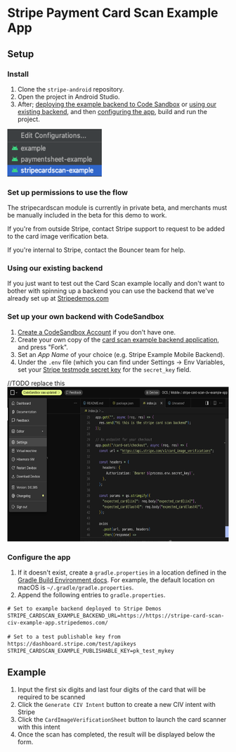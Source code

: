 # Stripe Payment Card Scan Example App

## Setup

### Install
1. Clone the `stripe-android` repository.
2. Open the project in Android Studio.
3. After; [deploying the example backend to Code Sandbox](#set-up-your-own-backend-with-codesandbox) or [using our existing backend](#using-our-existing-backend), and then [configuring the app](#configure-the-app), build and run the project.

<img width="215" height="108" src="https://raw.githubusercontent.com/stripe/stripe-android/master/stripecardscan-example/images/run_project.png" />

### Set up permissions to use the flow
The stripecardscan module is currently in private beta, and merchants must be manually included in the beta for this demo to work.

If you're from outside Stripe, contact Stripe support to request to be added to the card image verification beta.

If you're internal to Stripe, contact the Bouncer team for help.

### Using our existing backend
If you just want to test out the Card Scan example locally and don't want to bother with spinning up a backend you can use the backend that we've already set up at [Stripedemos.com](https://https://stripe-card-scan-civ-example-app.stripedemos.com/)

### Set up your own backend with CodeSandbox
1. [Create a CodeSandbox Account](https://codesandbox.io/signin) if you don't have one.
2. Create your own copy of the [card scan example backend application](https://codesandbox.io/p/devbox/stripe-card-scan-civ-example-app-d7sjq9/),
   and press "Fork". 
3. Set an _App Name_ of your choice (e.g. Stripe Example Mobile Backend).
4. Under the `.env` file (which you can find under Settings -> Env Variables, set your [Stripe testmode secret key](https://dashboard.stripe.com/test/apikeys)
   for the `secret_key` field.

//TODO replace this
<img width="700" height="351" src="https://raw.githubusercontent.com/stripe/stripe-android/master/stripecardscan-example/images/how_to_get_to_settings.png" />

### Configure the app
1. If it doesn't exist, create a `gradle.properties` in a location defined in the
   [Gradle Build Environment docs](https://docs.gradle.org/current/userguide/build_environment.html#sec:gradle_configuration_properties).
   For example, the default location on macOS is `~/.gradle/gradle.properties`.
2. Append the following entries to `gradle.properties`.

```
# Set to example backend deployed to Stripe Demos
STRIPE_CARDSCAN_EXAMPLE_BACKEND_URL=https://https://stripe-card-scan-civ-example-app.stripedemos.com/

# Set to a test publishable key from https://dashboard.stripe.com/test/apikeys
STRIPE_CARDSCAN_EXAMPLE_PUBLISHABLE_KEY=pk_test_mykey
```

## Example
1. Input the first six digits and last four digits of the card that will be required to be scanned
2. Click the `Generate CIV Intent` button to create a new CIV intent with Stripe
3. Click the `CardImageVerificationSheet` button to launch the card scanner with this intent
4. Once the scan has completed, the result will be displayed below the form.
